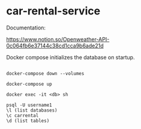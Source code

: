 # car-rental-service

Documentation:

https://www.notion.so/Openweather-API-0c064fb6e37144c38cd1cca9b6ade21d

Docker compose initializes the database on startup.

```docker-compose down

docker-compose down --volumes

docker-compose up

docker exec -it <db> sh

psql -U username1
\l (list databases)
\c carrental 
\d (list tables)
```
